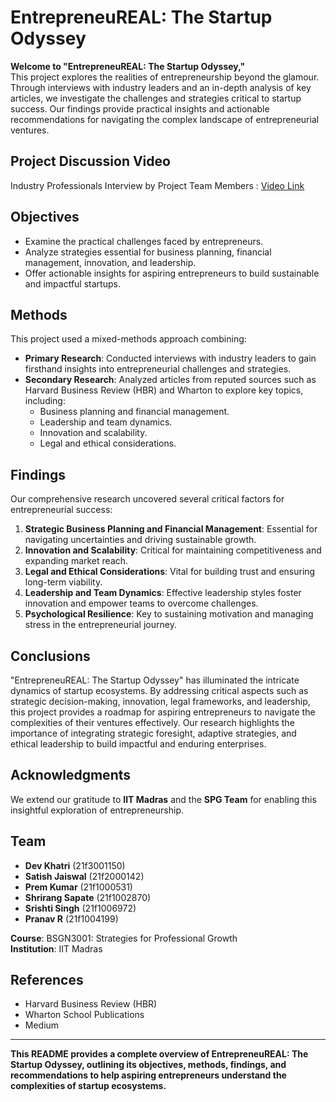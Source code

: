 # EntrepreneuREAL: The Startup Odyssey

**Welcome to "EntrepreneuREAL: The Startup Odyssey,"**  
This project explores the realities of entrepreneurship beyond the glamour. Through interviews with industry leaders and an in-depth analysis of key articles, we investigate the challenges and strategies critical to startup success. Our findings provide practical insights and actionable recommendations for navigating the complex landscape of entrepreneurial ventures.


## Project Discussion Video
Industry Professionals Interview by Project Team Members : [Video Link](https://drive.google.com/file/d/12ysZGruiuonsULCSPKRF3LrH3JY_ds8u/view?usp=sharing)

## Objectives
- Examine the practical challenges faced by entrepreneurs.
- Analyze strategies essential for business planning, financial management, innovation, and leadership.
- Offer actionable insights for aspiring entrepreneurs to build sustainable and impactful startups.

## Methods
This project used a mixed-methods approach combining:
- **Primary Research**: Conducted interviews with industry leaders to gain firsthand insights into entrepreneurial challenges and strategies.
- **Secondary Research**: Analyzed articles from reputed sources such as Harvard Business Review (HBR) and Wharton to explore key topics, including:
  - Business planning and financial management.
  - Leadership and team dynamics.
  - Innovation and scalability.
  - Legal and ethical considerations.

## Findings
Our comprehensive research uncovered several critical factors for entrepreneurial success:
1. **Strategic Business Planning and Financial Management**: Essential for navigating uncertainties and driving sustainable growth.
2. **Innovation and Scalability**: Critical for maintaining competitiveness and expanding market reach.
3. **Legal and Ethical Considerations**: Vital for building trust and ensuring long-term viability.
4. **Leadership and Team Dynamics**: Effective leadership styles foster innovation and empower teams to overcome challenges.
5. **Psychological Resilience**: Key to sustaining motivation and managing stress in the entrepreneurial journey.

## Conclusions
"EntrepreneuREAL: The Startup Odyssey" has illuminated the intricate dynamics of startup ecosystems. By addressing critical aspects such as strategic decision-making, innovation, legal frameworks, and leadership, this project provides a roadmap for aspiring entrepreneurs to navigate the complexities of their ventures effectively. Our research highlights the importance of integrating strategic foresight, adaptive strategies, and ethical leadership to build impactful and enduring enterprises.

## Acknowledgments
We extend our gratitude to **IIT Madras** and the **SPG Team** for enabling this insightful exploration of entrepreneurship.

## Team
- **Dev Khatri** (21f3001150)  
- **Satish Jaiswal** (21f2000142)  
- **Prem Kumar** (21f1000531)  
- **Shrirang Sapate** (21f1002870)  
- **Srishti Singh** (21f1006972)  
- **Pranav R** (21f1004199)

**Course**: BSGN3001: Strategies for Professional Growth  
**Institution**: IIT Madras

## References
- Harvard Business Review (HBR)  
- Wharton School Publications  
- Medium  

---

**This README provides a complete overview of EntrepreneuREAL: The Startup Odyssey, outlining its objectives, methods, findings, and recommendations to help aspiring entrepreneurs understand the complexities of startup ecosystems.**
